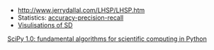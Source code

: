 * http://www.jerrydallal.com/LHSP/LHSP.htm
* Statistics: [accuracy-precision-recall](https://blog.floydhub.com/a-pirates-guide-to-accuracy-precision-recall-and-other-scores/)
* [Visulisations of SD](https://rpsychologist.com/d3/cohend/)


[SciPy 1.0: fundamental algorithms for scientific computing in Python](https://www.nature.com/articles/s41592-019-0686-2)